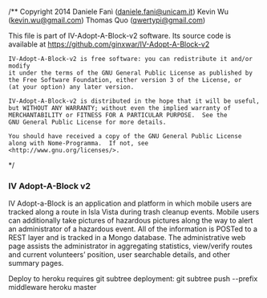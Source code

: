 /**
   Copyright 2014 
       Daniele Fanì (daniele.fani@unicam.it)
       Kevin Wu (kevin.wu@gmail.com)
       Thomas Quo (qwertypi@gmail.com)

   This file is part of IV-Adopt-A-Block-v2 software.
   Its source code is available at https://github.com/ginxwar/IV-Adopt-A-Block-v2

    IV-Adopt-A-Block-v2 is free software: you can redistribute it and/or modify
    it under the terms of the GNU General Public License as published by
    the Free Software Foundation, either version 3 of the License, or
    (at your option) any later version.

    IV-Adopt-A-Block-v2 is distributed in the hope that it will be useful,
    but WITHOUT ANY WARRANTY; without even the implied warranty of
    MERCHANTABILITY or FITNESS FOR A PARTICULAR PURPOSE.  See the
    GNU General Public License for more details.

    You should have received a copy of the GNU General Public License
    along with Nome-Programma.  If not, see <http://www.gnu.org/licenses/>.
*/


### IV Adopt-A-Block v2 ###

IV Adopt-a-Block is an application and platform in which mobile users are tracked along a route in Isla Vista during trash cleanup events.  Mobile users can additionally take pictures of hazardous pictures along the way to alert an administrator of a hazardous event.  All of the information is POSTed to a REST layer and is tracked in a Mongo database.  The administrative web page assists the administrator in aggregating statistics, view/verify routes and current volunteers’ position,  user searchable details, and other summary pages.


 
Deploy to heroku requires git subtree deployment:  git subtree push --prefix middleware heroku master

   
